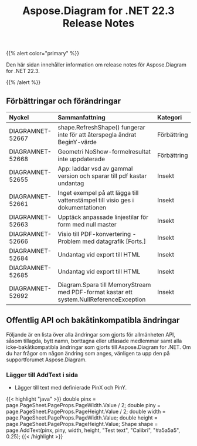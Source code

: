 ﻿---
title: Aspose.Diagram for .NET 22.3 Release Notes
type: docs
weight: 25
url: /sv/net/aspose-diagram-for-net-22-3-release-notes/
---
{{% alert color="primary" %}} 

Den här sidan innehåller information om release notes för Aspose.Diagram for .NET 22.3.

{{% /alert %}} 
## **Förbättringar och förändringar**

|**Nyckel**|**Sammanfattning**|**Kategori**|
|:- |:- |:- |
|DIAGRAMNET-52667|shape.RefreshShape() fungerar inte för att återspegla ändrat BeginY-värde|Förbättring|
|DIAGRAMNET-52668|Geometri NoShow-formelresultat inte uppdaterade|Förbättring|
|DIAGRAMNET-52655|App: laddar vsd av gammal version och sparar till pdf kastar undantag|Insekt|
|DIAGRAMNET-52661|Inget exempel på att lägga till vattenstämpel till visio ges i dokumentationen|Insekt|
|DIAGRAMNET-52663|Upptäck anpassade linjestilar för form med null master|Insekt|
|DIAGRAMNET-52666|Visio till PDF-konvertering - Problem med datagrafik [Forts.]|Insekt|
|DIAGRAMNET-52684|Undantag vid export till HTML|Insekt|
|DIAGRAMNET-52685|Undantag vid export till HTML|Insekt|
|DIAGRAMNET-52692|Diagram.Spara till MemoryStream med PDF-format kastar ett system.NullReferenceException|Insekt|

## **Offentlig API och bakåtinkompatibla ändringar**
Följande är en lista över alla ändringar som gjorts för allmänheten API, såsom tillagda, bytt namn, borttagna eller utfasade medlemmar samt alla icke-bakåtkompatibla ändringar som gjorts till Aspose.Diagram for .NET. Om du har frågor om någon ändring som anges, vänligen ta upp den på supportforumet Aspose.Diagram.

### **Lägger till AddText i sida**
- Lägger till text med definierade PinX och PinY.

{{< highlight "java" >}}
double pinx = page.PageSheet.PageProps.PageWidth.Value / 2;
double piny = page.PageSheet.PageProps.PageHeight.Value / 2;
double width = page.PageSheet.PageProps.PageWidth.Value;
double height = page.PageSheet.PageProps.PageHeight.Value;
Shape shape = page.AddText(pinx, piny, width, height, "Test text", "Calibri", "#a5a5a5", 0.25);
{{< /highlight >}}
